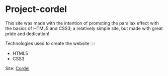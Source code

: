 # Project-cordel

This site was made with the intention of promoting the parallax effect with the basics of HTML5 and CSS3; a relatively simple site, but made with great pride and dedication!

Technologies used to create the website 💡:
- HTML5
- CSS3

Site:
<a href= "https://higor-emanuel-ribeiro.github.io/Cordel-project/" target="_blank">Cordel</a>


